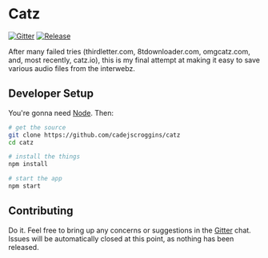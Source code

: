 # Catz
[![Gitter](https://img.shields.io/badge/gitter-join%20chat%20%E2%86%92-brightgreen.svg)](https://gitter.im/cadejscroggins/omgcatz) [![Release](https://img.shields.io/github/release/cadejscroggins/catz.svg)](https://github.com/cadejscroggins/catz/releases)

After many failed tries (thirdletter.com, 8tdownloader.com, omgcatz.com, and, most recently, catz.io), this is my final attempt at making it easy to save various audio files from the interwebz.

## Developer Setup

You're gonna need [Node](https://nodejs.org/en/). Then:

```bash
# get the source
git clone https://github.com/cadejscroggins/catz
cd catz

# install the things
npm install

# start the app
npm start
```

## Contributing

Do it. Feel free to bring up any concerns or suggestions in the [Gitter](https://gitter.im/cadejscroggins/omgcatz) chat. Issues will be automatically closed at this point, as nothing has been released.
